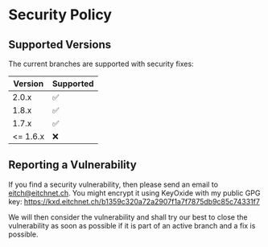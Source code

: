 # Security Policy

## Supported Versions

The current branches are supported with security fixes:

| Version | Supported          |
| ------- | ------------------ |
| 2.0.x   | :white_check_mark: |
| 1.8.x   | :white_check_mark: |
| 1.7.x   | :white_check_mark: |
| <= 1.6.x   | :x: |

## Reporting a Vulnerability

If you find a security vulnerability, then please send an email to eitch@eitchnet.ch. You might encrypt it using KeyOxide with my public GPG key: https://kxd.eitchnet.ch/b1359c320a72a2907f1a7f7875db9c85c74331f7

We will then consider the vulnerability and shall try our best to close the vulnerability as soon as possible if it is part of an active branch and a fix is possible.
